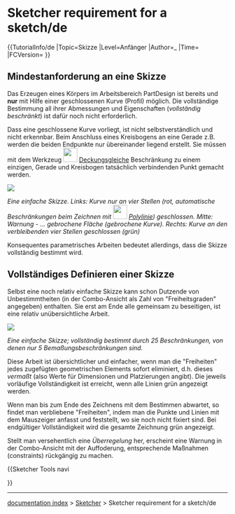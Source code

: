 # Sketcher requirement for a sketch/de
{{TutorialInfo/de
|Topic=Skizze
|Level=Anfänger
|Author=_
|Time=
|FCVersion=
}}

## Mindestanforderung an eine Skizze 

Das Erzeugen eines Körpers im Arbeitsbereich PartDesign ist bereits und **nur** mit Hilfe einer geschlossenen Kurve (Profil) möglich. Die vollständige Bestimmung all ihrer Abmessungen und Eigenschaften (*vollständig beschränkt*) ist dafür noch nicht erforderlich.

Dass eine geschlossene Kurve vorliegt, ist nicht selbstverständlich und nicht erkennbar. Beim Anschluss eines Kreisbogens an eine Gerade z.B. werden die beiden Endpunkte nur übereinander liegend erstellt. Sie müssen mit dem Werkzeug <img alt="" src=images/Constraint_PointOnPoint.svg  style="width:32px;"> [Deckungsgleiche](Sketcher_ConstrainCoincident/de.md) Beschränkung zu einem einzigen, Gerade und Kreisbogen tatsächlich verbindenden Punkt gemacht werden.

![](images/Skizze2a.png )


*Eine einfache Skizze. 
Links: Kurve nur an vier Stellen (rot, automatische Beschränkungen beim Zeichnen mit <img src=images/_Sketcher_CreatePolyline.svg style="width:32px"> [Polylinie](Sketcher_CreatePolyline/de.md)) geschlossen. 
Mitte: Warnung - ... gebrochene Fläche (gebrochene Kurve). 
Rechts: Kurve an den verbleibenden vier Stellen geschlossen (grün)*

Konsequentes parametrisches Arbeiten bedeutet allerdings, dass die Skizze vollständig bestimmt wird.

## Vollständiges Definieren einer Skizze 

Selbst eine noch relativ einfache Skizze kann schon Dutzende von Unbestimmtheiten (in der Combo-Ansicht als Zahl von \"Freiheitsgraden\" angegeben) enthalten. Sie erst am Ende alle gemeinsam zu beseitigen, ist eine relativ unübersichtliche Arbeit.

![](images/Skizze4a.png )


*Eine einfache Skizze; vollständig bestimmt durch 25 Beschränkungen, von denen nur 5 Bemaßungsbeschränkungen sind.*

Diese Arbeit ist übersichtlicher und einfacher, wenn man die \"Freiheiten\" jedes zugefügten geometrischen Elements sofort eliminiert, d.h. dieses *vermaßt* (also Werte für Dimensionen und Platzierungen angibt). Die jeweils vorläufige Vollständigkeit ist erreicht, wenn alle Linien grün angezeigt werden.

Wenn man bis zum Ende des Zeichnens mit dem Bestimmen abwartet, so findet man verbliebene \"Freiheiten\", indem man die Punkte und Linien mit dem Mauszeiger anfasst und feststellt, wo sie noch nicht fixiert sind. Bei endgültiger Vollständigkeit wird die gesamte Zeichnung grün angezeigt.

Stellt man versehentlich eine *Überregelung* her, erscheint eine Warnung in der Combo-Ansicht mit der Auffoderung, entsprechende Maßnahmen (constraints) rückgängig zu machen.


{{Sketcher Tools navi

}}

---
[documentation index](../README.md) > [Sketcher](Sketcher_Workbench.md) > Sketcher requirement for a sketch/de
